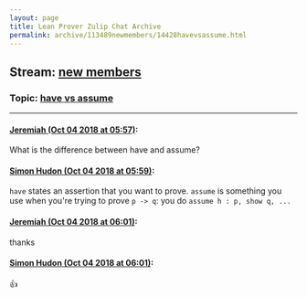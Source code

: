 ```yaml
---
layout: page
title: Lean Prover Zulip Chat Archive 
permalink: archive/113489newmembers/14428havevsassume.html
---
```


## Stream: [new members](index.html)
### Topic: [have vs assume](14428havevsassume.html)

---

#### [Jeremiah (Oct 04 2018 at 05:57)](https://leanprover.zulipchat.com/#narrow/stream/113489-new%20members/topic/have%20vs%20assume/near/135149874):
What is the difference between have and assume?

#### [Simon Hudon (Oct 04 2018 at 05:59)](https://leanprover.zulipchat.com/#narrow/stream/113489-new%20members/topic/have%20vs%20assume/near/135149938):
`have` states an assertion that you want to prove. `assume` is something you use when you're trying to prove `p -> q`: you do `assume h : p, show q, ... `

#### [Jeremiah (Oct 04 2018 at 06:01)](https://leanprover.zulipchat.com/#narrow/stream/113489-new%20members/topic/have%20vs%20assume/near/135150014):
thanks

#### [Simon Hudon (Oct 04 2018 at 06:01)](https://leanprover.zulipchat.com/#narrow/stream/113489-new%20members/topic/have%20vs%20assume/near/135150017):
:+1:

